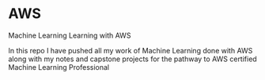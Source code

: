 # AWS
Machine Learning Learning with AWS

In this repo I have pushed all my work of Machine Learning done with AWS along with my notes and capstone projects for the pathway to AWS certified Machine Learning Professional
